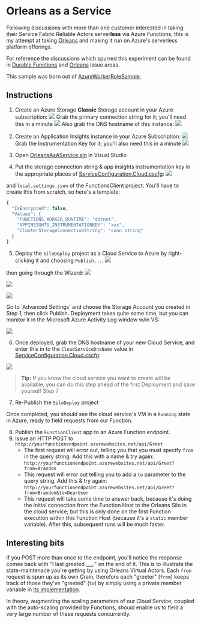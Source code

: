 # Orleans as a Service
Following discussions with more than one customer interested in taking their Service Fabric Reliable Actors server**less** via Azure Functions, this is my attempt at taking [Orleans](http://dotnet.github.io/orleans) and making it run on Azure's serverless platform offerings.

For reference the discussions which spurred this experiment can be found in [Durable Functions](https://github.com/Azure/azure-functions-durable-extension/issues/22) and [Orleans](https://github.com/dotnet/orleans/issues/4131) issue areas.

This sample was born out of [AzureWorkerRoleSample](https://github.com/dotnet/orleans/tree/master/Samples/2.0/AzureWorkerRoleSample).

## Instructions
1. Create an Azure Storage **Classic** Storage account in your Azure subscription:
![](https://brandonhmsdnblog.blob.core.windows.net/images/2018/07/28/fa707dd9.png)
Grab the primary connection string for it; you'll need this in a minute
![](https://brandonhmsdnblog.blob.core.windows.net/images/2018/07/28/2018-07-27_22-21-47.png)
Also grab the DNS hostname of this instance:
![](https://brandonhmsdnblog.blob.core.windows.net/images/2018/07/28/2018-07-27_22-44-40.png)

2. Create an Application Insights instance in your Azure Subscription:
![](https://brandonhmsdnblog.blob.core.windows.net/images/2018/07/28/ac7964ab.png)
Grab the Instrumentation Key for it; you'll also need this in a minute
![](https://brandonhmsdnblog.blob.core.windows.net/images/2018/07/28/2018-07-27_22-23-12.png)

3. Open [OrleansAsAService.sln](OrleansAsAService.sln) in Visual Studio
1. Put the storage connection string & app insights instrumentation key in the appropriate places of [ServiceConfiguration.Cloud.cscfg](SiloDeploy/ServiceConfiguration.Cloud.cscfg):
![](https://brandonhmsdnblog.blob.core.windows.net/images/2018/07/28/37bd7a7c.png)

and `local.settings.json` of the FunctionsClient project. You'll have to create this from scratch, so here's a template:
```js
{
  "IsEncrypted": false,
  "Values": {
    "FUNCTIONS_WORKER_RUNTIME": "dotnet",
    "APPINSIGHTS_INSTRUMENTATIONKEY": "xxx",
    "ClusterStorageConnectionString": "conn_string"
  }
}
```

5. Deploy the `SiloDeploy` project as a Cloud Service to Azure by right-clicking it and choosing `Publish...`:
![](https://brandonhmsdnblog.blob.core.windows.net/images/2018/07/28/d3a695fb.png)

then going through the Wizard:
![](https://brandonhmsdnblog.blob.core.windows.net/images/2018/07/28/2018-07-27_21-37-03.png)

![](https://brandonhmsdnblog.blob.core.windows.net/images/2018/07/28/2018-07-27_21-40-25.png)

![](https://brandonhmsdnblog.blob.core.windows.net/images/2018/07/28/2018-07-27_21-41-51.png)

Go to 'Advanced Settings' and choose the Storage Account you created in Step 1, then click Publish. Deployment takes quite some time, but you can monitor it in the Microsoft Azure Activity Log window w/in VS:

![](https://brandonhmsdnblog.blob.core.windows.net/images/2018/07/28/d9d15d9a.png)

6. Once deployed, grab the DNS hostname of your new Cloud Service, and enter this in to the `CloudServiceDnsName` value in [ServiceConfiguration.Cloud.cscfg](SiloDeploy/ServiceConfiguration.Cloud.cscfg):

![](https://brandonhmsdnblog.blob.core.windows.net/images/2018/07/28/2018-07-27_22-44-40.png)

> **Tip:** If you know the cloud service you want to create will be available, you can do this step ahead of the first Deployment and save yourself Step 7

7. Re-Publish the `SiloDeploy` project

Once completed, you should see the cloud service's VM in a `Running` state in Azure, ready to field requests from our Function.

8. Publish the `FunctionClient` app to an Azure Function endpoint.
1. Issue an HTTP POST to `http://yourfunctionendpoint.azurewebsites.net/api/Greet`
    * The first request will error out, telling you that you must specify `from` in the query string. Add this with a name & try again: `http://yourfunctionendpoint.azurewebsites.net/api/Greet?from=Brandon`
    * This request will error out telling you to add a `to` parameter to the query string. Add this & try again: `http://yourfunctionendpoint.azurewebsites.net/api/Greet?from=Brandon&to=DearUser`
    * This request will take some time to answer back, because it's doing the initial connection from the Function Host to the Orleans Silo in the cloud service; but this is only done on the first Function execution within this Function Host (because it's a `static` member variable). After this, subsequent runs will be much faster.

## Interesting bits
If you POST more than once to the endpoint, you'll notice the response comes back with "I last greeted ___." on the end of it. This is to illustrate the state-maintenace you're getting by using Orleans Virtual Actors. Each `from` request is spun up as its own Grain, therefore each "greeter" (`from`) keeps track of those they've "greeted" (`to`) by simply using a private member variable in [its implementation](Grains/GreetGrain.cs).

In theory, augmenting the scaling parameters of our Cloud Service, coupled with the auto-scaling provided by Functions, *should* enable us to field a very large number of these requests concurrently.